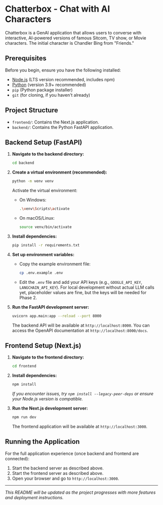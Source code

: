 # Chatterbox - Chat with AI Characters

Chatterbox is a GenAI application that allows users to converse with interactive, AI-powered versions of famous Sitcom, TV show, or Movie characters. The initial character is Chandler Bing from "Friends."

## Prerequisites

Before you begin, ensure you have the following installed:
*   [Node.js](https://nodejs.org/) (LTS version recommended, includes npm)
*   [Python](https://www.python.org/downloads/) (version 3.9+ recommended)
*   `pip` (Python package installer)
*   `git` (for cloning, if you haven't already)

## Project Structure

*   `frontend/`: Contains the Next.js application.
*   `backend/`: Contains the Python FastAPI application.

## Backend Setup (FastAPI)

1.  **Navigate to the backend directory:**
    ```bash
    cd backend
    ```

2.  **Create a virtual environment (recommended):**
    ```bash
    python -m venv venv
    ```
    Activate the virtual environment:
    *   On Windows:
        ```bash
        .\venv\Scripts\activate
        ```
    *   On macOS/Linux:
        ```bash
        source venv/bin/activate
        ```

3.  **Install dependencies:**
    ```bash
    pip install -r requirements.txt
    ```

4.  **Set up environment variables:**
    *   Copy the example environment file:
        ```bash
        cp .env.example .env
        ```
    *   Edit the `.env` file and add your API keys (e.g., `GOOGLE_API_KEY`, `LANGCHAIN_API_KEY`). For local development without actual LLM calls yet, placeholder values are fine, but the keys will be needed for Phase 2.

5.  **Run the FastAPI development server:**
    ```bash
    uvicorn app.main:app --reload --port 8000
    ```
    The backend API will be available at `http://localhost:8000`. You can access the OpenAPI documentation at `http://localhost:8000/docs`.

## Frontend Setup (Next.js)

1.  **Navigate to the frontend directory:**
    ```bash
    cd frontend
    ```

2.  **Install dependencies:**
    ```bash
    npm install
    ```
    _If you encounter issues, try `npm install --legacy-peer-deps` or ensure your Node.js version is compatible._

3.  **Run the Next.js development server:**
    ```bash
    npm run dev
    ```
    The frontend application will be available at `http://localhost:3000`.

## Running the Application

For the full application experience (once backend and frontend are connected):
1.  Start the backend server as described above.
2.  Start the frontend server as described above.
3.  Open your browser and go to `http://localhost:3000`.

---
_This README will be updated as the project progresses with more features and deployment instructions._
